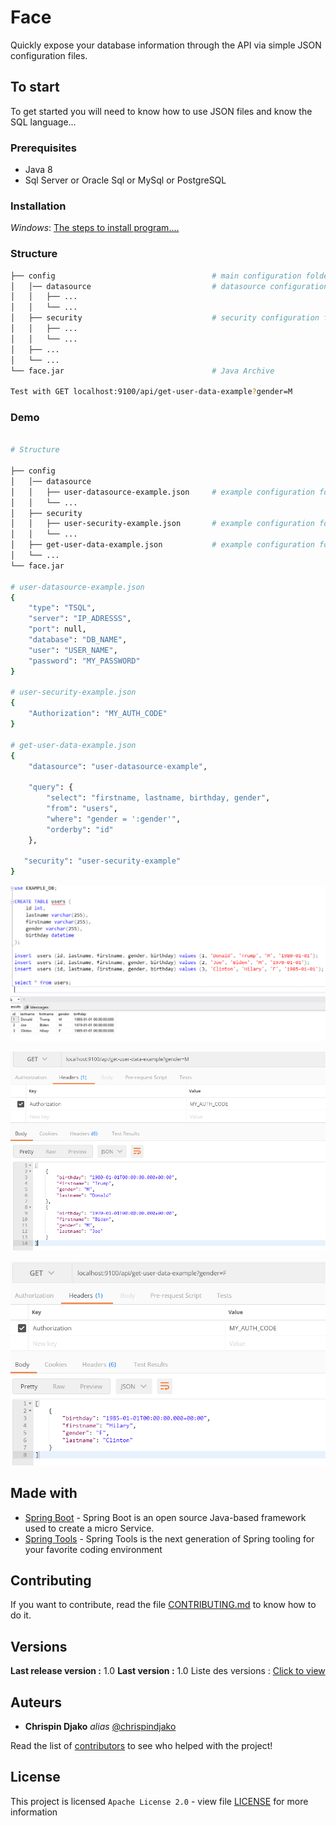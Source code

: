 # Face

Quickly expose your database information through the API via simple JSON configuration files.

## To start

To get started you will need to know how to use JSON files and know the SQL language...

### Prerequisites

- Java 8
- Sql Server or Oracle Sql or MySql or PostgreSQL

### Installation

_Windows_:
[The steps to install program....](https://docs.microsoft.com/en-us/dotnet/framework/windows-services/how-to-install-and-uninstall-services)

### Structure
```bash
├── config                                   # main configuration folder
│   │── datasource                           # datasource configuration folder
│   │   ├── ...                              
│   │   └── ...
│   ├── security                             # security configuration folder
│   │   ├── ...                              
│   │   └── ...
│   ├── ...                                  
│   └── ...
└── face.jar                                 # Java Archive

Test with GET localhost:9100/api/get-user-data-example?gender=M
```
### Demo

```bash

# Structure

├── config                                   
│   │── datasource                           
│   │   ├── user-datasource-example.json     # example configuration for datasource 
│   │   └── ...
│   ├── security                             
│   │   ├── user-security-example.json       # example configuration for security 
│   │   └── ...
│   ├── get-user-data-example.json           # example configuration for API
│   └── ...
└── face.jar        

# user-datasource-example.json 
{
    "type": "TSQL",
    "server": "IP_ADRESSS",
    "port": null,
    "database": "DB_NAME",
    "user": "USER_NAME",
    "password": "MY_PASSWORD"
}

# user-security-example.json 
{
    "Authorization": "MY_AUTH_CODE"
}

# get-user-data-example.json
{
    "datasource": "user-datasource-example",
    
    "query": {
        "select": "firstname, lastname, birthday, gender",
        "from": "users",
        "where": "gender = ':gender'",
        "orderby": "id"
    },
    
   "security": "user-security-example"
}

```

![Creation of the database and insertion of data](https://github.com/chrispindjako/face/blob/main/demo/Capture-0.PNG?raw=true)

![Test 1](https://github.com/chrispindjako/face/blob/main/demo/Capture-1.PNG?raw=true)

![Test 2](https://github.com/chrispindjako/face/blob/main/demo/Capture-2.PNG?raw=true)

## Made with

* [Spring Boot](https://spring.io/projects/spring-boot) - Spring Boot is an open source Java-based framework used to create a micro Service.
* [Spring Tools](https://spring.io/tools) - Spring Tools is the next generation of Spring tooling for your favorite coding environment

## Contributing

If you want to contribute, read the file [CONTRIBUTING.md](https://github.com/chrispindjako/face) to know how to do it.

## Versions

**Last release version :** 1.0
**Last version :** 1.0
Liste des versions : [Click to view](https://github.com/chrispindjako/face/tags)
## Auteurs

* **Chrispin Djako** _alias_ [@chrispindjako](https://github.com/chrispindjako)

Read the list of [contributors](https://github.com/chrispindjako/face/contributors) to see who helped with the project!

## License

This project is licensed ``Apache License 2.0`` - view file [LICENSE](https://github.com/chrispindjako/face/blob/main/LICENSE) for more information

